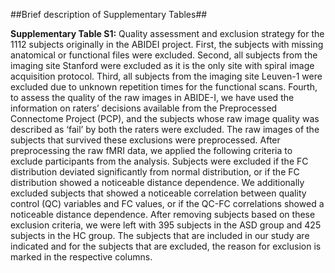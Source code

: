 ##Brief description of Supplementary Tables##

**Supplementary Table S1:** Quality assessment and exclusion strategy for the 1112 subjects originally in the ABIDEI
project. First, the subjects with missing anatomical or functional files were excluded. Second, all subjects from the
imaging site Stanford were excluded as it is the only site with spiral image acquisition protocol. Third, all subjects
from the imaging site Leuven-1 were excluded due to unknown repetition times for the functional scans. Fourth, to
assess the quality of the raw images in ABIDE-I, we have used the information on raters’ decisions available from the
Preprocessed Connectome Project (PCP), and the subjects whose raw image quality was described as ‘fail’ by both
the raters were excluded. The raw images of the subjects that survived these exclusions were preprocessed. After
preprocessing the raw fMRI data, we applied the following criteria to exclude participants from the analysis. Subjects
were excluded if the FC distribution deviated significantly from normal distribution, or if the FC distribution showed
a noticeable distance dependence. We additionally excluded subjects that showed a noticeable correlation between
quality control (QC) variables and FC values, or if the QC-FC correlations showed a noticeable distance dependence.
After removing subjects based on these exclusion criteria, we were left with 395 subjects in the ASD group and 425
subjects in the HC group. The subjects that are included in our study are indicated and for the subjects that are
excluded, the reason for exclusion is marked in the respective columns.
